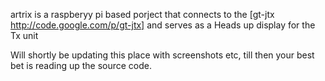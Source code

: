 artrix is a raspberyy pi based porject that connects to the [gt-jtx http://code.google.com/p/gt-jtx] and serves as a Heads up display for the Tx unit

Will shortly be updating this place with screenshots etc, till then your best bet is reading up the source code.